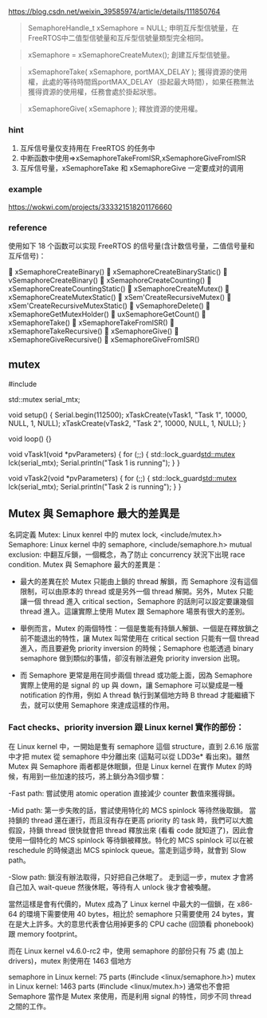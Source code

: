 https://blog.csdn.net/weixin_39585974/article/details/111850764

>SemaphoreHandle_t xSemaphore = NULL;
 申明互斥型信號量，在FreeRTOS中二值型信號量和互斥型信號量類型完全相同。

>xSemaphore = xSemaphoreCreateMutex();
創建互斥型信號量。

>xSemaphoreTake( xSemaphore, portMAX_DELAY );
    獲得資源的使用權，此處的等待時間爲portMAX_DELAY（掛起最大時間），如果任務無法獲得資源的使用權，任務會處於掛起狀態。

>xSemaphoreGive( xSemaphore );
    釋放資源的使用權。

### hint
1. 互斥信号量仅支持用在 FreeRTOS 的任务中
2. 中断函数中使用=>xSemaphoreTakeFromISR,xSemaphoreGiveFromISR
3. 互斥信号量，xSemaphoreTake 和 xSemaphoreGive 一定要成对的调用

### example 
https://wokwi.com/projects/333321518201176660

### reference
使用如下 18 个函数可以实现 FreeRTOS 的信号量(含计数信号量，二值信号量和互斥信号)：

 xSemaphoreCreateBinary()
 xSemaphoreCreateBinaryStatic()
 vSemaphoreCreateBinary()
 xSemaphoreCreateCounting()
 xSemaphoreCreateCountingStatic()
 xSemaphoreCreateMutex()
 xSemaphoreCreateMutexStatic()
 xSem'CreateRecursiveMutex()
 xSem'CreateRecursiveMutexStatic()
 vSemaphoreDelete()
 xSemaphoreGetMutexHolder()
 uxSemaphoreGetCount()
 xSemaphoreTake()
 xSemaphoreTakeFromISR()
 xSemaphoreTakeRecursive()
 xSemaphoreGive()
 xSemaphoreGiveRecursive()
 xSemaphoreGiveFromISR()


## mutex
#include <mutex>

std::mutex serial_mtx;

void setup() {
  Serial.begin(112500);
  xTaskCreate(vTask1, "Task 1", 10000, NULL, 1, NULL);
  xTaskCreate(vTask2, "Task 2", 10000, NULL, 1, NULL);
}

void loop() {}

void vTask1(void *pvParameters) {
  for (;;) {
    std::lock_guard<std::mutex> lck(serial_mtx);
    Serial.println("Task 1 is running");
  }
}

void vTask2(void *pvParameters) {
  for (;;) {
    std::lock_guard<std::mutex> lck(serial_mtx);
    Serial.println("Task 2 is running");
  }
}




## Mutex 與 Semaphore 最大的差異是
名詞定義
Mutex: Linux kenrel 中的 mutex lock, <include/mutex.h>
Semaphore: Linux kernel 中的 semaphore, <include/semaphore.h>
mutual exclusion: 中翻互斥鎖，一個概念，為了防止 concurrency 狀況下出現 race condition.
Mutex 與 Semaphore 最大的差異是：

 - 最大的差異在於 Mutex 只能由上鎖的 thread 解鎖，而 Semaphore 沒有這個限制，可以由原本的 thread 或是另外一個 thread 解開。另外，Mutex 只能讓一個 thread 進入 critical section，Semaphore 的話則可以設定要讓幾個 thread 進入。這讓實際上使用 Mutex 跟 Semaphore 場景有很大的差別。

 - 舉例而言，Mutex 的兩個特性：一個是隻能有持鎖人解鎖、一個是在釋放鎖之前不能退出的特性，讓 Mutex 叫常使用在 critical section 只能有一個 thread 進入，而且要避免 priority inversion 的時候；Semaphore 也能透過 binary semaphore 做到類似的事情，卻沒有辦法避免 priority inversion 出現。

 - 而 Semaphore 更常是用在同步兩個 thread 或功能上面，因為 Semaphore 實際上使用的是 signal 的 up 與 down，讓 Semaphore 可以變成是一種 notification 的作用，例如 A thread 執行到某個地方時 B thread 才能繼續下去，就可以使用 Semaphore 來達成這樣的作用。

### Fact checks、priority inversion 跟 Linux kernel 實作的部份：

在 Linux kernel 中，一開始是隻有 semaphore 這個 structure，直到 2.6.16 版當中才把 mutex 從 semaphore 中分離出來 (這點可以從 LDD3e* 看出來)。雖然 Mutex 與 Semaphore 兩者都是休眠鎖，但是 Linux kernel 在實作 Mutex 的時候，有用到一些加速的技巧，將上鎖分為3個步驟：

 -Fast path: 嘗試使用 atomic operation 直接減少 counter 數值來獲得鎖。

 -Mid path: 第一步失敗的話，嘗試使用特化的 MCS spinlock 等待然後取鎖。 當持鎖的 thread 還在運行，而且沒有存在更高 priority 的 task 時，我們可以大膽假設，持鎖 thread 很快就會把 thread 釋放出來 (看看 code 就知道了)，因此會使用一個特化的 MCS spinlock 等待鎖被釋放。特化的 MCS spinlock 可以在被 reschedule 的時候退出 MCS spinlock queue。當走到這步時，就會到 Slow path。

 -Slow path: 鎖沒有辦法取得，只好把自己休眠了。 走到這一步，mutex 才會將自己加入 wait-queue 然後休眠，等待有人 unlock 後才會被喚醒。

當然這樣是會有代價的，Mutex 成為了 Linux kernel 中最大的一個鎖，在 x86-64 的環境下需要使用 40 bytes，相比於 semaphore 只需要使用 24 bytes，實在是大上許多。大的意思代表會佔用掉更多的 CPU cache (回頭看 phonebook) 跟 memory footprint。

而在 Linux kernel v4.6.0-rc2 中，使用 semaphore 的部份只有 75 處 (加上 drivers)，mutex 則使用在 1463 個地方

semaphore in Linux kernel: 75 parts (#include <linux/semaphore.h>)
mutex in Linux kernel: 1463 parts (#include <linux/mutex.h>)
通常也不會把 Semaphore 當作是 Mutex 來使用，而是利用 signal 的特性，同步不同 thread 之間的工作。